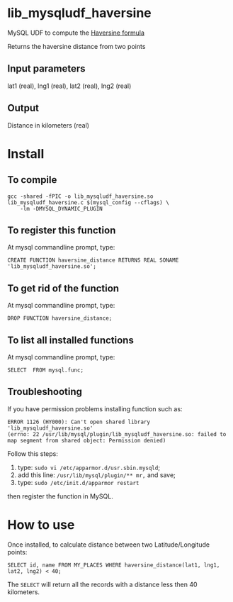 lib_mysqludf_haversine
======================

MySQL UDF to compute the [Haversine formula](http://en.wikipedia.org/wiki/Haversine_formula)

Returns the haversine distance from two points 

Input parameters
----------------

lat1 (real), lng1 (real), lat2 (real), lng2 (real)

Output
------

Distance in kilometers (real)

Install
=======

To compile
----------

    gcc -shared -fPIC -o lib_mysqludf_haversine.so lib_mysqludf_haversine.c $(mysql_config --cflags) \
        -lm -DMYSQL_DYNAMIC_PLUGIN

To register this function
-------------------------

At mysql commandline prompt, type:

    CREATE FUNCTION haversine_distance RETURNS REAL SONAME 'lib_mysqludf_haversine.so';

To get rid of the function
--------------------------

At mysql commandline prompt, type:

    DROP FUNCTION haversine_distance;

To list all installed functions
-------------------------------

At mysql commandline prompt, type:

    SELECT  FROM mysql.func;

Troubleshooting
---------------

If you have permission problems installing function such as:

    ERROR 1126 (HY000): Can't open shared library 'lib_mysqludf_haversine.so' 
    (errno: 22 /usr/lib/mysql/plugin/lib_mysqludf_haversine.so: failed to map segment from shared object: Permission denied)

Follow this steps:

 1. type: `sudo vi /etc/apparmor.d/usr.sbin.mysqld`;
 2. add this line: `/usr/lib/mysql/plugin/** mr,` and save;
 3. type: `sudo /etc/init.d/apparmor restart`

then register the function in MySQL.

How to use
==========

Once installed, to calculate distance between two Latitude/Longitude points:

    SELECT id, name FROM MY_PLACES WHERE haversine_distance(lat1, lng1, lat2, lng2) < 40;

The `SELECT` will return all the records with a distance less then 40 kilometers.

